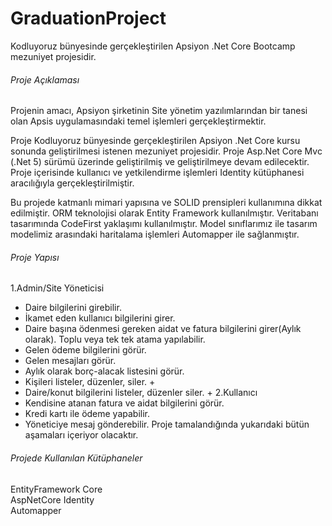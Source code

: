 # GraduationProject
Kodluyoruz bünyesinde gerçekleştirilen Apsiyon .Net Core Bootcamp mezuniyet projesidir.

###### Proje Açıklaması
Projenin amacı, Apsiyon şirketinin Site yönetim yazılımlarından bir tanesi olan Apsis uygulamasındaki temel işlemleri gerçekleştirmektir.
<p> Proje Kodluyoruz bünyesinde gerçekleştirilen Apsiyon .Net Core kursu sonunda geliştirilmesi istenen mezuniyet projesidir. Proje Asp.Net Core Mvc (.Net 5) sürümü üzerinde geliştirilmiş ve geliştirilmeye devam edilecektir. Proje içerisinde kullanıcı ve yetkilendirme işlemleri Identity kütüphanesi aracılığıyla gerçekleştirilmiştir. </p>
<p> Bu projede katmanlı mimari yapısına ve SOLID prensipleri kullanımına dikkat edilmiştir.
ORM teknolojisi olarak Entity Framework kullanılmıştır.
Veritabanı tasarımında CodeFirst yaklaşımı kullanılmıştır.
Model sınıflarımız ile tasarım modelimiz arasındaki haritalama işlemleri Automapper ile sağlanmıştır.</p>

###### Proje Yapısı
1.Admin/Site Yöneticisi
- Daire bilgilerini girebilir.
- İkamet eden kullanıcı bilgilerini girer.
- Daire başına ödenmesi gereken aidat ve fatura bilgilerini girer(Aylık olarak). Toplu veya tek tek atama yapılabilir.
- Gelen ödeme bilgilerini görür.
- Gelen mesajları görür.
- Aylık olarak borç-alacak listesini görür.
- Kişileri listeler, düzenler, siler.  +
- Daire/konut bilgilerini listeler, düzenler siler. +
2.Kullanıcı
- Kendisine atanan fatura ve aidat bilgilerini görür.
- Kredi kartı ile ödeme yapabilir.
- Yöneticiye mesaj gönderebilir.
Proje tamalandığında yukarıdaki bütün aşamaları içeriyor olacaktır.

###### Projede Kullanılan Kütüphaneler
EntityFramework Core <br>
AspNetCore Identity<br>
Automapper<br>


